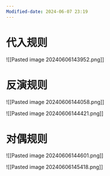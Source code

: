 ```yaml
---
Modified-date: 2024-06-07 23:19
---
```

# 代入规则
![[Pasted image 20240606143952.png]]

# 反演规则
![[Pasted image 20240606144058.png]]

![[Pasted image 20240606144421.png]]

# 对偶规则
![[Pasted image 20240606144601.png]]

 ![[Pasted image 20240606145418.png]]